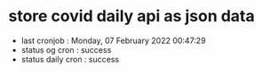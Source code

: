 # store covid daily api as json data

- last cronjob : Monday, 07 February 2022 00:47:29
- status og cron : success
- status daily cron : success
      
      